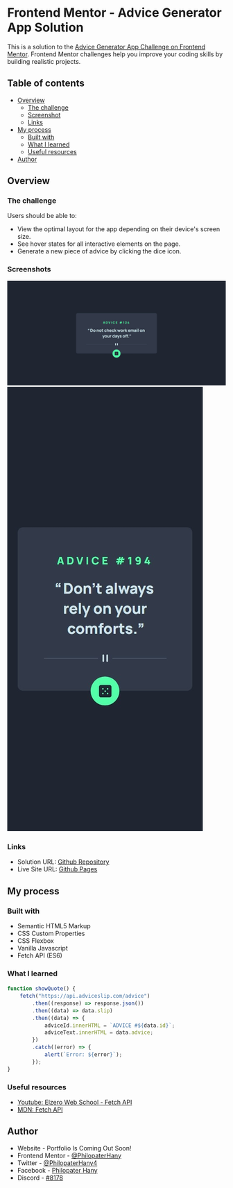 # Frontend Mentor - Advice Generator App Solution

This is a solution to the [Advice Generator App Challenge on Frontend Mentor](https://www.frontendmentor.io/challenges/advice-generator-app-QdUG-13db). Frontend Mentor challenges help you improve your coding skills by building realistic projects.

## Table of contents

-   [Overview](#overview)
    -   [The challenge](#the-challenge)
    -   [Screenshot](#screenshot)
    -   [Links](#links)
-   [My process](#my-process)
    -   [Built with](#built-with)
    -   [What I learned](#what-i-learned)
    -   [Useful resources](#useful-resources)
-   [Author](#author)

## Overview

### The challenge

Users should be able to:

-   View the optimal layout for the app depending on their device's screen size.
-   See hover states for all interactive elements on the page.
-   Generate a new piece of advice by clicking the dice icon.

### Screenshots

![Desktop Screenshot](./screenshots/desktop.jpg)
![Mobile Screenshot](./screenshots/mobile.jpg)

### Links

-   Solution URL: [Github Repository](https://github.com/PhilopaterHany/Advice-Generator/)
-   Live Site URL: [Github Pages](https://philopaterhany.github.io/Advice-Generator/)

## My process

### Built with

-   Semantic HTML5 Markup
-   CSS Custom Properties
-   CSS Flexbox
-   Vanilla Javascript
-   Fetch API (ES6)

### What I learned

```js
function showQuote() {
    fetch("https://api.adviceslip.com/advice")
        .then((response) => response.json())
        .then((data) => data.slip)
        .then((data) => {
            adviceId.innerHTML = `ADVICE #${data.id}`;
            adviceText.innerHTML = data.advice;
        })
        .catch((error) => {
            alert(`Error: ${error}`);
        });
}
```

### Useful resources

-   [Youtube: Elzero Web School - Fetch API](https://www.youtube.com/watch?v=oO0a7tQcGps)
-   [MDN: Fetch API](https://developer.mozilla.org/en-US/docs/Web/API/Fetch_API/Using_Fetch)

## Author

-   Website - Portfolio Is Coming Out Soon!
-   Frontend Mentor - [@PhilopaterHany](https://www.frontendmentor.io/profile/PhilopaterHany/)
-   Twitter - [@PhilopaterHany4](https://www.twitter.com/PhilopaterHany4/)
-   Facebook - [Philopater Hany](https://www.facebook.com/philopater.hany.3)
-   Discord - [#8178](https://discord.com/#8178/)
